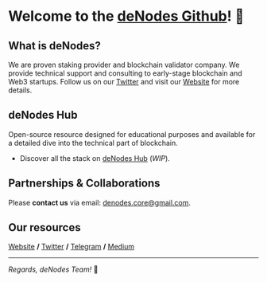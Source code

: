 # **Welcome to the [deNodes Github](https://github.com/denodesxyz)! 👋**

## What is deNodes?
We are proven staking provider and blockchain validator company. We provide technical support and consulting to early-stage blockchain and Web3 startups.
Follow us on our [Twitter](https://twitter.com/_denodes) and visit our [Website](http://denodes.xyz/) for more details.

## deNodes Hub
Open-source resource designed for educational purposes and available for a detailed dive into the technical part of blockchain. 
- Discover all the stack on [deNodes Hub](https://hub.denodes.xyz) (_WIP_).

## Partnerships & Collaborations
Please **contact us** via email: denodes.core@gmail.com. 

## Our resources
[Website](denodes.xyz) **/** [Twitter](https://twitter.com/denodesxyz) **/** [Telegram](https://t.me/denodes) **/** [Medium](medium.com/@denodes)

---
*Regards, deNodes Team!* 🖤
<!---
denodesxyz/denodesxyz is a ✨ special ✨ repository because its `README.md` (this file) appears on your GitHub profile.
You can click the Preview link to take a look at your changes.
--->
